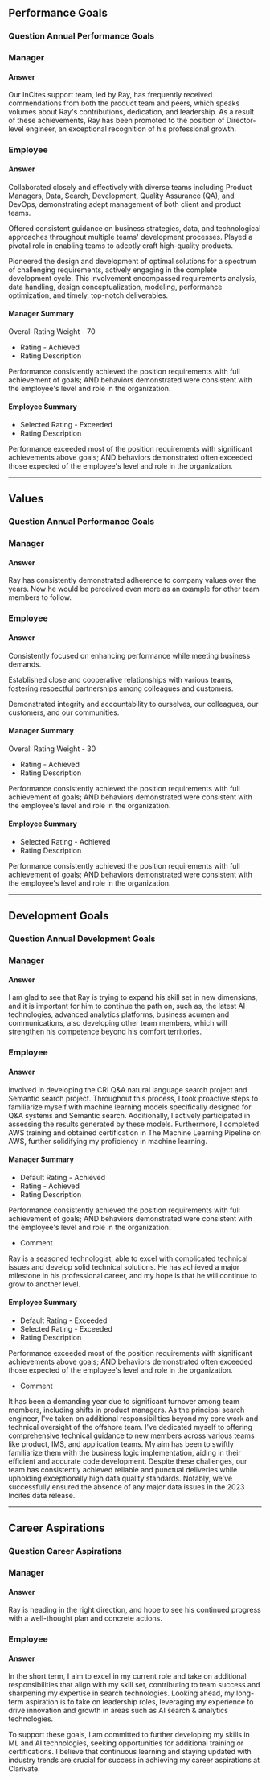 
## Performance Goals


### Question    Annual Performance Goals

### Manager

#### Answer

Our InCites support team, led by Ray, has frequently received commendations from both the product team and peers, which speaks volumes about Ray's contributions, dedication, and leadership. As a result of these achievements, Ray has been promoted to the position of Director-level engineer, an exceptional recognition of his professional growth. 

### Employee


#### Answer

Collaborated closely and effectively with diverse teams including Product Managers, Data, Search, Development, Quality Assurance (QA), and DevOps, demonstrating adept management of both client and product teams.

Offered consistent guidance on business strategies, data, and technological approaches throughout multiple teams' development processes. Played a pivotal role in enabling teams to adeptly craft high-quality products.

Pioneered the design and development of optimal solutions for a spectrum of challenging requirements, actively engaging in the complete development cycle. This involvement encompassed requirements analysis, data handling, design conceptualization, modeling, performance optimization, and timely, top-notch deliverables.



#### Manager Summary

Overall Rating Weight  - 70
- Rating  - Achieved
- Rating Description

Performance consistently achieved the position requirements with full achievement of goals; AND behaviors demonstrated were consistent with the employee's level and role in the organization.

#### Employee Summary

- Selected Rating - Exceeded
- Rating Description

Performance exceeded most of the position requirements with significant achievements above goals; AND behaviors demonstrated often exceeded those expected of the employee's level and role in the organization.


---

## Values


### Question    Annual Performance Goals


### Manager

#### Answer

Ray has consistently demonstrated adherence to company values over the years. Now he would be perceived even more as an example for other team members to follow. 


### Employee


#### Answer

Consistently focused on enhancing performance while meeting business demands.

Established close and cooperative relationships with various teams, fostering respectful partnerships among colleagues and customers.

Demonstrated integrity and accountability to ourselves, our colleagues, our customers, and our communities.


#### Manager Summary

Overall Rating Weight  - 30
- Rating  - Achieved
- Rating Description

Performance consistently achieved the position requirements with full achievement of goals; AND behaviors demonstrated were consistent with the employee's level and role in the organization.

#### Employee Summary

- Selected Rating - Achieved
- Rating Description

Performance consistently achieved the position requirements with full achievement of goals; AND behaviors demonstrated were consistent with the employee's level and role in the organization.


---

## Development Goals



### Question   Annual Development Goals


### Manager

#### Answer

I am glad to see that Ray is trying to expand his skill set in new dimensions, and it is important for him to continue the path on, such as, the latest AI technologies, advanced analytics platforms, business acumen and communications, also developing other team members, which will strengthen his competence beyond his comfort territories. 


### Employee


#### Answer

Involved in developing the CRI Q&A natural language search project and Semantic search project. Throughout this process, I took proactive steps to familiarize myself with machine learning models specifically designed for Q&A systems and Semantic search. Additionally, I actively participated in assessing the results generated by these models. Furthermore, I completed AWS training and obtained certification in The Machine Learning Pipeline on AWS, further solidifying my proficiency in machine learning.


#### Manager Summary


- Default Rating - Achieved
- Rating  - Achieved
- Rating Description

Performance consistently achieved the position requirements with full achievement of goals; AND behaviors demonstrated were consistent with the employee's level and role in the organization.

- Comment

Ray is a seasoned technologist, able to excel with complicated technical issues and develop solid technical solutions. He has achieved a major milestone in his professional career, and my hope is that he will continue to grow to another level.


#### Employee Summary

- Default Rating - Exceeded
- Selected Rating - Exceeded
- Rating Description

Performance exceeded most of the position requirements with significant achievements above goals; AND behaviors demonstrated often exceeded those expected of the employee's level and role in the organization.

- Comment

It has been a demanding year due to significant turnover among team members, including shifts in product managers. As the principal search engineer, I've taken on additional responsibilities beyond my core work and technical oversight of the offshore team. I've dedicated myself to offering comprehensive technical guidance to new members across various teams like product, IMS, and application teams. My aim has been to swiftly familiarize them with the business logic implementation, aiding in their efficient and accurate code development. Despite these challenges, our team has consistently achieved reliable and punctual deliveries while upholding exceptionally high data quality standards. Notably, we've successfully ensured the absence of any major data issues in the 2023 Incites data release.


---

## Career Aspirations



### Question   Career Aspirations


### Manager

#### Answer

Ray is heading in the right direction, and hope to see his continued progress with a well-thought plan and concrete actions.


### Employee


#### Answer

In the short term, I aim to excel in my current role and take on additional responsibilities that align with my skill set, contributing to team success and sharpening my expertise in search technologies. Looking ahead, my long-term aspiration is to take on leadership roles, leveraging my experience to drive innovation and growth in areas such as AI search & analytics technologies.

To support these goals, I am committed to further developing my skills in ML and AI technologies, seeking opportunities for additional training or certifications. I believe that continuous learning and staying updated with industry trends are crucial for success in achieving my career aspirations at Clarivate.